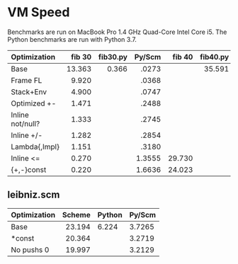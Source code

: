 # VM Speed

Benchmarks are run on MacBook Pro 1.4 GHz Quad-Core Intel Core i5. The
Python benchmarks are run with Python 3.7.

| Optimization     | fib 30 | fib30.py | Py/Scm | fib 40 | fib40.py | Py/Scm |
|:-----------------|-------:|---------:|-------:|-------:|---------:|-------:|
| Base             | 13.363 |    0.366 |  .0273 |        |   35.591 |        |
| Frame FL         |  9.920 |          |  .0368 |        |          |        |
| Stack+Env        |  4.900 |          |  .0747 |        |          |        |
| Optimized +-     |  1.471 |          |  .2488 |        |          |        |
| Inline not/null? |  1.333 |          |  .2745 |        |          |        |
| Inline +/-       |  1.282 |          |  .2854 |        |          |        |
| Lambda{,Impl}    |  1.151 |          |  .3180 |        |          |        |
| Inline <=        |  0.270 |          | 1.3555 | 29.730 |          | 1.1971 |
| {+,-}const       |  0.220 |          | 1.6636 | 24.023 |          | 1.4815 |

## leibniz.scm

| Optimization | Scheme | Python | Py/Scm |
|:-------------|-------:|--------|--------|
| Base         | 23.194 | 6.224  | 3.7265 |
| *const       | 20.364 |        | 3.2719 |
| No pushs 0   | 19.997 |        | 3.2129 |
